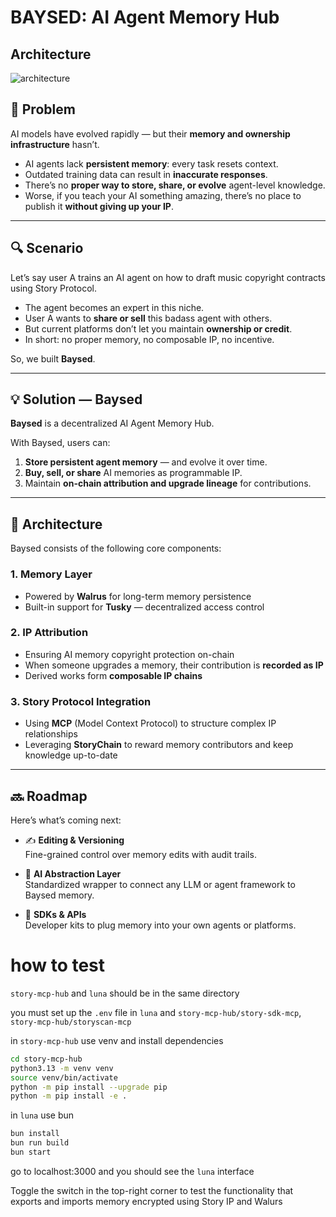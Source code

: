# BAYSED: AI Agent Memory Hub
## Architecture
![architecture](https://github.com/user-attachments/assets/97c31489-2295-4d17-aec0-84676b446efe)



## 🚨 Problem

AI models have evolved rapidly — but their **memory and ownership infrastructure** hasn’t.

- AI agents lack **persistent memory**: every task resets context.
- Outdated training data can result in **inaccurate responses**.
- There’s no **proper way to store, share, or evolve** agent-level knowledge.
- Worse, if you teach your AI something amazing, there’s no place to publish it **without giving up your IP**.

---

## 🔍 Scenario

Let’s say user A trains an AI agent on how to draft music copyright contracts using Story Protocol.

- The agent becomes an expert in this niche.
- User A wants to **share or sell** this badass agent with others.
- But current platforms don’t let you maintain **ownership or credit**.
- In short: no proper memory, no composable IP, no incentive.

So, we built **Baysed**.

---

## 💡 Solution — Baysed

**Baysed** is a decentralized AI Agent Memory Hub.

With Baysed, users can:

1. **Store persistent agent memory** — and evolve it over time.
2. **Buy, sell, or share** AI memories as programmable IP.
3. Maintain **on-chain attribution and upgrade lineage** for contributions.

---

## 🧱 Architecture

Baysed consists of the following core components:

### 1. Memory Layer  
- Powered by **Walrus** for long-term memory persistence  
- Built-in support for **Tusky** — decentralized access control

### 2. IP Attribution  
- Ensuring AI memory copyright protection on-chain
- When someone upgrades a memory, their contribution is **recorded as IP**  
- Derived works form **composable IP chains**

### 3. Story Protocol Integration  
- Using **MCP** (Model Context Protocol) to structure complex IP relationships  
- Leveraging **StoryChain** to reward memory contributors and keep knowledge up-to-date

---

## 🔜 Roadmap

Here’s what’s coming next:

- ✍️ **Editing & Versioning**  
  Fine-grained control over memory edits with audit trails.

- 🧱 **AI Abstraction Layer**  
  Standardized wrapper to connect any LLM or agent framework to Baysed memory.

- 🧰 **SDKs & APIs**  
  Developer kits to plug memory into your own agents or platforms.




# how to test
`story-mcp-hub` and `luna` should be in the same directory

you must set up the `.env` file in `luna` and `story-mcp-hub/story-sdk-mcp`, `story-mcp-hub/storyscan-mcp`

in `story-mcp-hub` use venv and install dependencies
```bash
cd story-mcp-hub
python3.13 -m venv venv
source venv/bin/activate
python -m pip install --upgrade pip
python -m pip install -e .
```

in `luna` use bun
```bash
bun install
bun run build
bun start
```

go to localhost:3000 and you should see the `luna` interface

Toggle the switch in the top-right corner to test the functionality that exports and imports memory encrypted using Story IP and Walurs
